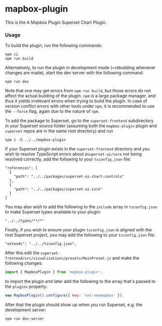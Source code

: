 # mapbox-plugin

This is the A Mapbox Plugin Superset Chart Plugin.

### Usage

To build the plugin, run the following commands:

```
npm ci
npm run build
```

Alternatively, to run the plugin in development mode (=rebuilding whenever changes are made), start the dev server with the following command:

```
npm run dev
```
Note that one may get errors from `npm run build`, but those errors do not affect the actual building of the plugin. `npm` is a large package manager, and thus it yields irrelevant errors when trying to build the plugin. In case of version conflict errors with other tools under `npm`, it is recommended to use the `--force` flag, again due to the nature of `npm`.

To add the package to Superset, go to the `superset-frontend` subdirectory in your Superset source folder (assuming both the `mapbox-plugin` plugin and `superset` repos are in the same root directory) and run
```
npm i -S ../../mapbox-plugin
```

If your Superset plugin exists in the `superset-frontend` directory and you wish to resolve TypeScript errors about `@superset-ui/core` not being resolved correctly, add the following to your `tsconfig.json` file:

```
"references": [
  {
    "path": "../../packages/superset-ui-chart-controls"
  },
  {
    "path": "../../packages/superset-ui-core"
  }
]
```

You may also wish to add the following to the `include` array in `tsconfig.json` to make Superset types available to your plugin:

```
"../../types/**/*"
```

Finally, if you wish to ensure your plugin `tsconfig.json` is aligned with the root Superset project, you may add the following to your `tsconfig.json` file:

```
"extends": "../../tsconfig.json",
```

After this edit the `superset-frontend/src/visualizations/presets/MainPreset.js` and make the following changes:

```js
import { MapboxPlugin } from 'mapbox-plugin';
```

to import the plugin and later add the following to the array that's passed to the `plugins` property:
```js
new MapboxPlugin().configure({ key: 'ext-newmapbox' }),
```

After that the plugin should show up when you run Superset, e.g. the development server:

```
npm run dev-server
```
